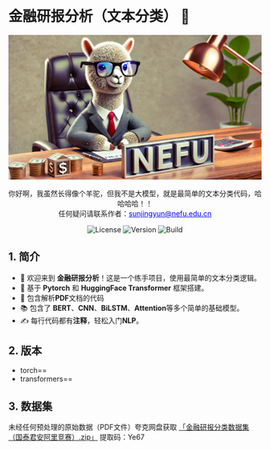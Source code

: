 # 金融研报分析（文本分类） 🌟

<p align="center">
  <img src="logo.png" alt="Project Banner" width="600">
</p>
<p align="center">
  你好啊，我虽然长得像个羊驼，但我不是大模型，就是最简单的文本分类代码，哈哈哈哈！！<br>
  任何疑问请联系作者：<a href="mailto:sunjingyun@nefu.edu.cn" style="color: blue; text-decoration: underline;">sunjingyun@nefu.edu.cn</a>
</p>
<p align="center">
  <img src="https://img.shields.io/badge/license-MIT-blue" alt="License">
  <img src="https://img.shields.io/badge/miao~-miao~-yellow" alt="Version">
  <img src="https://img.shields.io/badge/Hello-HeiHei!-brightgreen" alt="Build">
</p>

## 1. 简介 

- 🎉 欢迎来到 **金融研报分析**！这是一个练手项目，使用最简单的文本分类逻辑。
- 🔧 基于 **Pytorch** 和 **HuggingFace Transformer** 框架搭建。
- 📄 包含解析**PDF**文档的代码
- 📚 包含了 **BERT**、**CNN**、**BiLSTM**、**Attention**等多个简单的基础模型。
- ✍️ 每行代码都有**注释**，轻松入门**NLP**。

## 2. 版本

- torch==
- transformers==

## 3. 数据集

未经任何预处理的原始数据（PDF文件）夸克网盘获取
[「金融研报分类数据集（国泰君安阿里竞赛）.zip」](https://pan.quark.cn/s/1eb2b50ccf52)
提取码：Ye67

